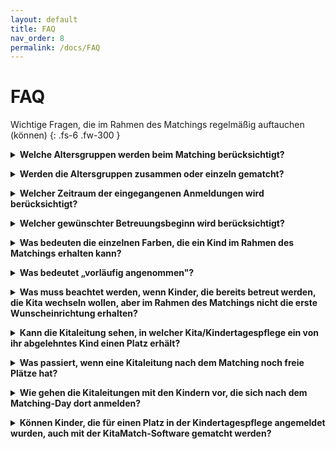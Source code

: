 ```yaml
---
layout: default
title: FAQ
nav_order: 8
permalink: /docs/FAQ
---
```


# FAQ

Wichtige Fragen, die im Rahmen des Matchings regelmäßig auftauchen (können)
{: .fs-6 .fw-300 }


<details>
    <summary><b>Welche Altersgruppen werden beim Matching berücksichtigt?</b></summary>
Es empfiehlt sich eine Orientierung am jeweils geltenden Recht. In Nordrhein-Westfalen beispielsweise sind es gemäß dem Kinderbildungsgesetz unter Zweijährige, Zweijährige und über Dreijährige. Für diese jeweilige Altersgruppe wird das Matchingverfahren einzeln durchgeführt. 
</details>
<p> </p>
<details>
    <summary><b>Werden die Altersgruppen zusammen oder einzeln gematcht?</b></summary>
    Wir empfehlen, jede Altersgruppe einzeln zu matchen. Dies erleichtert das Verfahren für alle Beteiligten.
</details>
<p> </p>
<details>
    <summary><b>Welcher Zeitraum der eingegangenen Anmeldungen wird berücksichtigt?</b></summary>
    Wir empfehlen, einen Stichtag zu kommunizieren, bis zu dem die Vormerkungen der Eltern eingehen müssen, um für die Vergabe im aktuellen Jahr berücksichtigt zu werden. 
</details>
<p> </p>
<details>
    <summary><b>Welcher gewünschter Betreuungsbeginn wird berücksichtigt?</b></summary>
    Die Eltern geben einen gewünschten Betreuungsbeginn an. Die Kommune legt dann in Absprache mit den Kitaleitungen/Trägervertretungen fest, welcher Zeitraum für die aktuelle Vergabe berücksichtigt werden soll. Beispielsweise bis Dezember. 
</details>
<p> </p>
<details>
    <summary><b>Was bedeuten die einzelnen Farben, die ein Kind im Rahmen des Matchings erhalten kann?</b></summary>
Falls ein Kind nach einer Matchingrunde „grün“ hinterlegt ist, bedeutet das, dass es das Angebot endgültig angenommen hat. In diesem Fall bleibt es im Laufe der weiteren Matchingrunden bei der Einrichtung und kann keiner anderen Kita mehr zusagen.

    Ist ein Kind nach einer Matchingrunde „blau“ hinterlegt, bedeutet das, dass es das Angebot vorläufig angenommen hat, aber noch nicht endgültig. Es kann sein, dass es in einer der nächsten Runden ein Angebot von einer höher präferierten Einrichtung erhält. 

    Falls ein Kind „rot“ hinterlegt ist, bedeutet das, dass die Einrichtung ihm aktuell kein Angebot machen kann. Entweder hat die Einrichtung keine Kapazität (mehr), um dem Kind ein Angebot zu machen, oder es hat ein Angebot einer Kita, zu der das Kind lieber gehen würde, erhalten. 
</details>
<p> </p>
<details>
    <summary><b>Was bedeutet „vorläufig angenommen"?</b></summary>
Im Zuge des Matchings kann es sein, dass ein Kind das Angebot einer Einrichtung „vorläufig angenommen“ hat. In diesem Fall ist möglich, dass es in einer der nächsten Runden ein Angebot von einer höher präferierten Wunscheinrichtung erhält. 
</details>
<p> </p>
<details>
    <summary><b>Was muss beachtet werden, wenn Kinder, die bereits betreut werden, die Kita wechseln wollen, aber im Rahmen des Matchings nicht die erste Wunscheinrichtung erhalten?</b></summary>
    Im Fall eines Wechselwunsches kann der Name der abgebenden Einrichtung als letztgenannte Wunscheinrichtung eingetragen werden. Dies führt in der Regel dazu, dass das Wechselkind nicht den Betreuungsplatz verliert.  
</details>
<p> </p>
<details>
    <summary><b>Kann die Kitaleitung sehen, in welcher Kita/Kindertagespflege ein von ihr abgelehntes Kind einen Platz erhält?</b></summary>
Nach dem Matching¬-Day besteht die Möglichkeit für das Jugendamt, einen Datenexport mit den versorgten und unversorgten Kindern zu generieren. Inwiefern die Kitaleitungen entsprechende Infos erhalten, obliegt dem jeweiligen Jugendamt und ist datenschutzrechtlich fraglich.  
</details>
<p> </p>
<details>
    <summary><b>Was passiert, wenn eine Kitaleitung nach dem Matching noch freie Plätze hat?</b></summary>
    Da das Matching “intern” erfolgt und die Eltern erstmal nicht informiert werden, ist die tatsächliche Vergabe (Zu-/Absage) zwingend erforderlich. Sofern es in diesem Zuge noch unversorgte Kinder gibt, können sich diese in den Einrichtungen mit freien Plätzen melden. 
</details>
<p> </p>
<details>
    <summary><b>Wie gehen die Kitaleitungen mit den Kindern vor, die sich nach dem Matching-Day dort anmelden?</b></summary>
    Dies ist abhängig von dem Vorgehen in den einzelnen Kommunen. Falls das Matching beispielsweise nur einmal im Jahr für die Hauptvergabe zum 1. August des neuen Kitajahres erfolgt, sind die Kinder, die sich nach dem Matching-Day anmelden, wie unterjährige Anmeldungen zu betrachten. 
</details>
<p> </p>
<details>
    <summary><b>Können Kinder, die für einen Platz in der Kindertagespflege angemeldet wurden, auch mit der KitaMatch-Software gematcht werden?</b></summary>
    Ja, auch die Kinder, die für einen Platz in der Kindertagespflege angemeldet wurden, können mit diesem Programm am Vergabeverfahren teilnehmen; auch die, die eine Anmeldung für die Kindertagespflege und als Alternative die Kindertageseinrichtung (oder andersherum) angegeben haben.  
</details>
